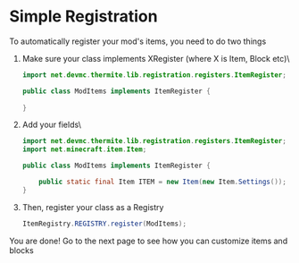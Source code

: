 # Simple Registration

To automatically register your mod's items, you need to do two things

1.  Make sure your class implements XRegister (where X is Item, Block etc)\


    ```java
    import net.devmc.thermite.lib.registration.registers.ItemRegister;

    public class ModItems implements ItemRegister {
        
    }
    ```
2.  Add your fields\


    ```java
    import net.devmc.thermite.lib.registration.registers.ItemRegister;
    import net.minecraft.item.Item;

    public class ModItems implements ItemRegister {

        public static final Item ITEM = new Item(new Item.Settings());
    }
    ```
3.  Then, register your class as a Registry

    ```java
    ItemRegistry.REGISTRY.register(ModItems);
    ```

You are done! Go to the next page to see how you can customize items and blocks
